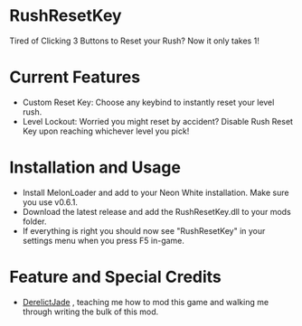 # RushResetKey

Tired of Clicking 3 Buttons to Reset your Rush? Now it only takes 1!
# Current Features
- Custom Reset Key: Choose any keybind to instantly reset your level rush.
- Level Lockout: Worried you might reset by accident? Disable Rush Reset Key upon reaching whichever level you pick!

# Installation and Usage
- Install MelonLoader and add to your Neon White installation. Make sure you use v0.6.1.
- Download the latest release and add the RushResetKey.dll to your mods folder.
- If everything is right you should now see "RushResetKey" in your settings menu when you press F5 in-game.

# Feature and Special Credits
- [DerelictJade] , teaching me how to mod this game and walking me through writing the bulk of this mod.
  
[//]: # (These are reference links used in the body of this note and get stripped out when the markdown processor does its job. There is no need to format nicely because it shouldn't be seen. Thanks SO - http://stackoverflow.com/questions/4823468/store-comments-in-markdown-syntax)

   [DerelictJade]: <https://github.com/DerelictJade>


